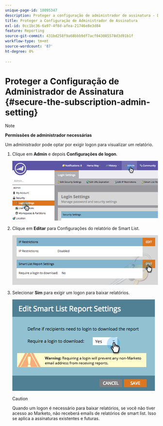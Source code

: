 ```yaml
---
unique-page-id: 10095347
description: Proteger a configuração de administrador de assinatura - Documentação do Marketo - Documentação do produto
title: Proteger a Configuração de Administrador de Assinatura
exl-id: 0cc1bc36-6a97-4f8d-afea-21746e8e3d84
feature: Reporting
source-git-commit: 431bd258f9a68bbb9df7acf043085578d3d91b1f
workflow-type: tm+mt
source-wordcount: '87'
ht-degree: 0%

---
```


# Proteger a Configuração de Administrador de Assinatura {#secure-the-subscription-admin-setting}

>[!NOTE]
>
>**Permissões de administrador necessárias**

Um administrador pode optar por exigir logon para visualizar um relatório.

1. Clique em **Admin** e depois **Configurações de logon**.

   ![](assets/image2015-4-29-12-3a46-3a14.png)

1. Clique em **Editar** para Configurações do relatório de Smart List.

   ![](assets/image2015-4-29-12-3a50-3a50.png)

1. Selecionar **Sim** para exigir um logon para baixar relatórios.

   ![](assets/image2015-4-29-12-3a53-3a7.png)

   >[!CAUTION]
   >
   >Quando um logon é necessário para baixar relatórios, se você não tiver acesso ao Marketo, não receberá emails de relatórios de smart list. Isso se aplica a assinaturas existentes e futuras.
